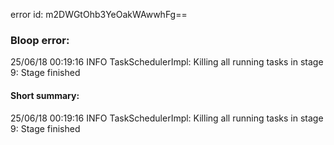 error id: m2DWGtOhb3YeOakWAwwhFg==
### Bloop error:

25/06/18 00:19:16 INFO TaskSchedulerImpl: Killing all running tasks in stage 9: Stage finished
#### Short summary: 

25/06/18 00:19:16 INFO TaskSchedulerImpl: Killing all running tasks in stage 9: Stage finished